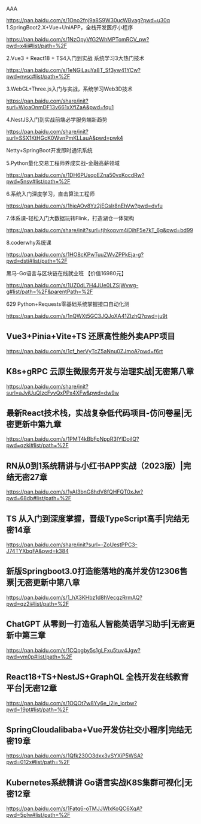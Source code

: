AAA

<meta name="360-site-verification" content="7e6abe53a1623f0c3405aa825f2d9e95" />

https://pan.baidu.com/s/1Ono2fnj9a8S9W30ucWBvag?pwd=u30q
1.SpringBoot2.X+Vue+UniAPP，全栈开发医疗小程序

https://pan.baidu.com/s/1NzOpyVfG2WhMPTomRCV_pw?pwd=x4ii#list/path=%2F

2.Vue3 + React18 + TS4入门到实战 系统学习3大热门技术

https://pan.baidu.com/s/1eNGiLauYa8T_Sf3yw41YCw?pwd=nvsc#list/path=%2F

3.WebGL+Three.js入门与实战，系统学习Web3D技术

https://pan.baidu.com/share/init?surl=WioaOnmDF13v661xXflZaA&pwd=fqu1

4.NestJS入门到实战前端必学服务端新趋势

https://pan.baidu.com/share/init?surl=SSX1KtHGcK0WvnPmKLLauA&pwd=pwk4

Netty+SpringBoot开发即时通讯系统



5.Python量化交易工程师养成实战-金融高薪领域

https://pan.baidu.com/s/1DH6PUsqoEZna50vxKocdRw?pwd=5nsv#list/path=%2F

6.系统入门深度学习，直击算法工程师

https://pan.baidu.com/s/1hjeAOv8Yz2jEGsIr8nEhVw?pwd=dvfu

7.体系课-轻松入门大数据玩转Flink，打造湖仓一体架构

https://pan.baidu.com/share/init?surl=tjhkopvm4iDihF5e7kT_6g&pwd=bd99

8.coderwhy系统课

https://pan.baidu.com/s/1HO8cKPwTuuZWvZPPkEja-g?pwd=dsti#list/path=%2F

黑马-Go语言与区块链在线就业班 【价值16980元】

https://pan.baidu.com/s/1UZ0dL7H4JUe0LZSjWvwg-g#list/path=%2F&parentPath=%2F

629 Python+Requests零基础系统掌握接口自动化测

https://pan.baidu.com/s/1nQWXt5GC3JQJoXA41ZIzhQ?pwd=ju9t

## Vue3+Pinia+Vite+TS 还原高性能外卖APP项目

https://pan.baidu.com/s/1cf_herVyTcZ5aNnu0ZJmoA?pwd=f6rt

## K8s+gRPC 云原生微服务开发与治理实战|无密第八章

https://pan.baidu.com/share/init?surl=aJvjUuQIzcFyvQxPPx4XFw&pwd=dw9w

## 最新React技术栈，实战复杂低代码项目-仿问卷星|无密更新中第九章

https://pan.baidu.com/s/1PMT4kBbFpNppR3IYlDoiIQ?pwd=qzki#list/path=%2F

## RN从0到1系统精讲与小红书APP实战（2023版）|完结无密27章

https://pan.baidu.com/s/1yAI3bnG8hdV8fQHFQT0xJw?pwd=68db#list/path=%2F

## TS 从入门到深度掌握，晋级TypeScript高手|完结无密14章

https://pan.baidu.com/share/init?surl=-ZoUestPPC3-J74TYXbqFA&pwd=k384

## 新版Springboot3.0打造能落地的高并发仿12306售票|无密更新中第八章

https://pan.baidu.com/s/1_hX3KHbz1d8hVecqzRrmAQ?pwd=qz2i#list/path=%2F

## ChatGPT 从零到一打造私人智能英语学习助手|无密更新中第三章

https://pan.baidu.com/s/1CQpgby5s1gLFxu5tuv4Jgw?pwd=ym0p#list/path=%2F

## React18+TS+NestJS+GraphQL 全栈开发在线教育平台|无密12章

https://pan.baidu.com/s/1OQOt7w8Yy6e_i2ie_lorbw?pwd=19pt#list/path=%2F

## SpringCloudalibaba+Vue开发仿社交小程序|完结无密19章

https://pan.baidu.com/s/1Qfk230O3dxx3vSYXiP5WSA?pwd=012x#list/path=%2F

## Kubernetes系统精讲 Go语言实战K8S集群可视化|无密12章

https://pan.baidu.com/s/1Fatq6-oTMJJWIxKoQC6XqA?pwd=5plw#list/path=%2F
